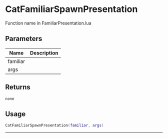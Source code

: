 # CatFamiliarSpawnPresentation

Function name in FamiliarPresentation.lua

## Parameters

| Name     | Description |
| -------- | ----------- |
| familiar |             |
| args     |             |

## Returns

`none`

## Usage

```lua
CatFamiliarSpawnPresentation(familiar, args)
```

---
